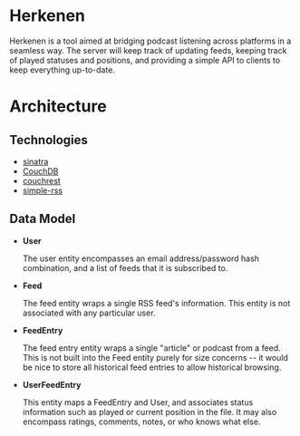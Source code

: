 Herkenen
========

Herkenen is a tool aimed at bridging podcast listening across platforms in a seamless way. The server will keep track of updating feeds, keeping track of played statuses and positions, and providing a simple API to clients to keep everything up-to-date.

Architecture
============

Technologies
------------
* [sinatra](http://sinatrarb.com/)
* [CouchDB](http://couchdb.apache.org/)
* [couchrest](http://github.com/jchris/couchrest)
* [simple-rss](http://simple-rss.rubyforge.org/)

Data Model
----------

* __User__
  
  The user entity encompasses an email address/password hash combination, and a list of feeds that it is subscribed to.
  
* __Feed__
  
  The feed entity wraps a single RSS feed's information. This entity is not associated with any particular user.
  
* __FeedEntry__
  
  The feed entry entity wraps a single "article" or podcast from a feed. This is not built into the Feed entity purely for size concerns -- it would be nice to store all historical feed entries to allow historical browsing.
  
* __UserFeedEntry__

  This entity maps a FeedEntry and User, and associates status information such as played or current position in the file. It may also encompass ratings, comments, notes, or who knows what else.